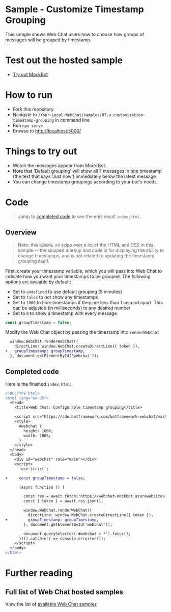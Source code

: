 # Sample - Customize Timestamp Grouping

This sample shows Web Chat users how to choose how groups of messages will be grouped by timestamp.

# Test out the hosted sample

- [Try out MockBot](https://microsoft.github.io/BotFramework-WebChat/07.a.customization-timestamp-grouping)

# How to run

- Fork this repository
- Navigate to `/Your-Local-WebChat/samples/07.a.customization-timestamp-grouping` in command line
- Run `npx serve`
- Browse to [http://localhost:5000/](http://localhost:5000/)

# Things to try out

- Watch the messages appear from Mock Bot.
- Note that 'Default grouping' will show all 7 messages in one timestamp (the text that says 'Just now') immediately below the latest message
- You can change timestamp groupings according to your bot's needs.

# Code

> Jump to [completed code](#completed-code) to see the end-result `index.html`.

## Overview

> Note: this `README.md` skips over a lot of the HTML and CSS in this sample -- the skipped markup and code is for displaying the ability to change timestamps, and is not related to updating the timestamp grouping itself.

First, create your timestamp variable, which you will pass into Web Chat to indicate how you want your timestamps to be grouped. The following options are avaiable by default:

- Set to `undefined` to use default grouping (5 minutes)
- Set to `false` to not show any timestamps
- Set to `1000` to hide timestamps if they are less than 1 second apart. This can be adjusted (in milliseconds) to any desired number
- Set to `0` to show a timestamp with every message

```js
const groupTimestamp = false;
```

Modify the Web Chat object by passing the timestamp into `renderWebChat`

```diff
  window.WebChat.renderWebChat({
    directLine: window.WebChat.createDirectLine({ token }),
+   groupTimestamp: groupTimestamp,
  }, document.getElementById('webchat'));
```

## Completed code

Here is the finished `index.html`:

```diff
<!DOCTYPE html>
<html lang="en-US">
  <head>
    <title>Web Chat: Configurable timestamp grouping</title>

    <script src="https://cdn.botframework.com/botframework-webchat/master/webchat.js"></script>
    <style>
      #webchat {
        height: 100%;
        width: 100%;
      }
    </style>
  </head>
  <body>
    <div id="webchat" role="main"></div>
    <script>
      'use strict';

+     const groupTimestamp = false;

      (async function () {

        const res = await fetch('https://webchat-mockbot.azurewebsites.net/directline/token', { method: 'POST' });
        const { token } = await res.json();

        window.WebChat.renderWebChat({
          directLine: window.WebChat.createDirectLine({ token }),
+         groupTimestamp: groupTimestamp,
        }, document.getElementById('webchat'));

        document.querySelector('#webchat > *').focus();
      })().catch(err => console.error(err));
    </script>
  </body>
</html>

```

# Further reading

## Full list of Web Chat hosted samples

View the list of [available Web Chat samples](https://github.com/Microsoft/BotFramework-WebChat/tree/master/samples)
